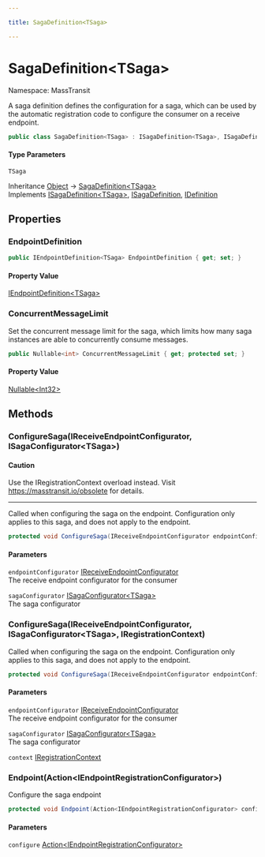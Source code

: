 ```yaml
---

title: SagaDefinition<TSaga>

---
```


# SagaDefinition\<TSaga\>

Namespace: MassTransit

A saga definition defines the configuration for a saga, which can be used by the automatic registration code to
 configure the consumer on a receive endpoint.

```csharp
public class SagaDefinition<TSaga> : ISagaDefinition<TSaga>, ISagaDefinition, IDefinition
```

#### Type Parameters

`TSaga`<br/>

Inheritance [Object](https://learn.microsoft.com/en-us/dotnet/api/system.object) → [SagaDefinition\<TSaga\>](../masstransit/sagadefinition-1)<br/>
Implements [ISagaDefinition\<TSaga\>](../masstransit/isagadefinition-1), [ISagaDefinition](../masstransit/isagadefinition), [IDefinition](../masstransit/idefinition)

## Properties

### **EndpointDefinition**

```csharp
public IEndpointDefinition<TSaga> EndpointDefinition { get; set; }
```

#### Property Value

[IEndpointDefinition\<TSaga\>](../masstransit/iendpointdefinition-1)<br/>

### **ConcurrentMessageLimit**

Set the concurrent message limit for the saga, which limits how many saga instances are able to concurrently
 consume messages.

```csharp
public Nullable<int> ConcurrentMessageLimit { get; protected set; }
```

#### Property Value

[Nullable\<Int32\>](https://learn.microsoft.com/en-us/dotnet/api/system.nullable-1)<br/>

## Methods

### **ConfigureSaga(IReceiveEndpointConfigurator, ISagaConfigurator\<TSaga\>)**

#### Caution

Use the IRegistrationContext overload instead. Visit https://masstransit.io/obsolete for details.

---

Called when configuring the saga on the endpoint. Configuration only applies to this saga, and does not apply to
 the endpoint.

```csharp
protected void ConfigureSaga(IReceiveEndpointConfigurator endpointConfigurator, ISagaConfigurator<TSaga> sagaConfigurator)
```

#### Parameters

`endpointConfigurator` [IReceiveEndpointConfigurator](../masstransit/ireceiveendpointconfigurator)<br/>
The receive endpoint configurator for the consumer

`sagaConfigurator` [ISagaConfigurator\<TSaga\>](../masstransit/isagaconfigurator-1)<br/>
The saga configurator

### **ConfigureSaga(IReceiveEndpointConfigurator, ISagaConfigurator\<TSaga\>, IRegistrationContext)**

Called when configuring the saga on the endpoint. Configuration only applies to this saga, and does not apply to
 the endpoint.

```csharp
protected void ConfigureSaga(IReceiveEndpointConfigurator endpointConfigurator, ISagaConfigurator<TSaga> sagaConfigurator, IRegistrationContext context)
```

#### Parameters

`endpointConfigurator` [IReceiveEndpointConfigurator](../masstransit/ireceiveendpointconfigurator)<br/>
The receive endpoint configurator for the consumer

`sagaConfigurator` [ISagaConfigurator\<TSaga\>](../masstransit/isagaconfigurator-1)<br/>
The saga configurator

`context` [IRegistrationContext](../masstransit/iregistrationcontext)<br/>

### **Endpoint(Action\<IEndpointRegistrationConfigurator\>)**

Configure the saga endpoint

```csharp
protected void Endpoint(Action<IEndpointRegistrationConfigurator> configure)
```

#### Parameters

`configure` [Action\<IEndpointRegistrationConfigurator\>](https://learn.microsoft.com/en-us/dotnet/api/system.action-1)<br/>
